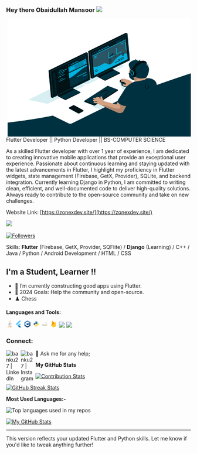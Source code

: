 ### Hey there Obaidullah Mansoor <img src="https://media.giphy.com/media/hvRJCLFzcasrR4ia7z/giphy.gif" width="25px">

<img align="right" alt="GIF" src="https://github.com/obaidullah72/obaidullah72/blob/main/code.gif?raw=true" width="500" height="320" />

Flutter Developer || Python Developer || BS-COMPUTER SCIENCE

As a skilled Flutter developer with over 1 year of experience, I am dedicated to creating innovative mobile applications that provide an exceptional user experience. Passionate about continuous learning and staying updated with the latest advancements in Flutter, I highlight my proficiency in Flutter widgets, state management (Firebase, GetX, Provider), SQLite, and backend integration. Currently learning Django in Python, I am committed to writing clean, efficient, and well-documented code to deliver high-quality solutions. Always ready to contribute to the open-source community and take on new challenges.

Website Link: [https://zonexdev.site/](https://zonexdev.site/)

[![](https://visitcount.itsvg.in/api?id=obaidullah72&icon=0&color=0)](https://visitcount.itsvg.in)

[![Followers](https://img.shields.io/github/followers/obaidullah72?style=social)](https://github.com/obaidullah72?tab=followers)

Skills: **Flutter** (Firebase, GetX, Provider, SQFlite) / **Django** (Learning) / C++ / Java / Python / Android Development / HTML / CSS

## I'm a Student, Learner !!

- 🌱 I’m currently constructing good apps using Flutter.
- 🥅 2024 Goals: Help the community and open-source.
- ♟️ Chess

**Languages and Tools:**

<code><img height="20" src="https://raw.githubusercontent.com/github/explore/80688e429a7d4ef2fca1e82350fe8e3517d3494d/topics/java/java.png"></code>
<code><img height="20" src="https://raw.githubusercontent.com/github/explore/80688e429a7d4ef2fca1e82350fe8e3517d3494d/topics/flutter/flutter.png"></code>
<code><img height="20" src="https://raw.githubusercontent.com/github/explore/80688e429a7d4ef2fca1e82350fe8e3517d3494d/topics/cpp/cpp.png"></code>
<code><img height="20" src="https://raw.githubusercontent.com/github/explore/80688e429a7d4ef2fca1e82350fe8e3517d3494d/topics/python/python.png"></code>
<code><img height="20" src="https://raw.githubusercontent.com/github/explore/80688e429a7d4ef2fca1e82350fe8e3517d3494d/topics/mysql/mysql.png"></code>
<code><img height="20" src="https://raw.githubusercontent.com/github/explore/80688e429a7d4ef2fca1e82350fe8e3517d3494d/topics/firebase/firebase.png"></code>
<code><img height="20" src="https://raw.githubusercontent.com/github/explore/80688e429a7d4ef2fca1e82350fe8e3517d3494d/topics/getx/getx.png"></code>
<code><img height="20" src="https://raw.githubusercontent.com/github/explore/80688e429a7d4ef2fca1e82350fe8e3517d3494d/topics/sqflite/sqflite.png"></code>

### Connect:

💬 Ask me for any help;
[<img align="left" alt="banku27 | LinkedIn" width="40px" src="https://img.icons8.com/fluent/48/000000/linkedin.png" />][linkedin]
[<img align="left" alt="banku27 | Instagram" width="40px" src="https://img.icons8.com/fluency/344/instagram-new.png" />][instagram]

[instagram]: https://www.instagram.com/obaidullah731/
[linkedin]: https://www.linkedin.com/in/obaidullah72/

<b>My GitHub Stats</b>

<!-- Contribution Stats -->
[![Contribution Stats](https://github-contribution-stats.vercel.app/api/?username=obaidullah72)](https://github.com/obaidullah72/github-contribution-stats/)

<!-- GitHub Streak Stats -->
<a href="https://github.com/obaidullah72">
  <img src="https://streak-stats.demolab.com/?user=obaidullah72&theme=radical&hide_border=true&date_format=j%20M%5B%20Y%5D&background=1c1917&ring=0891b2&currStreakNum=ffffff&currStreakLabel=0891b2&sideNums=ffffff&sideLabels=ffffff&dates=ffffff" alt="GitHub Streak Stats" />
</a>

<b>Most Used Languages:-</b>

<!-- Most Used Languages -->
<img width="500" src="https://github-readme-stats.vercel.app/api/top-langs/?username=obaidullah72&layout=compact&hide_title=1&card_width=300&langs_count=10" alt="Top languages used in my repos" />

<!-- GitHub Stats (Main Stats) -->
[![My GitHub Stats](https://github-readme-stats.vercel.app/api?username=obaidullah72&show_icons=true&count_private=true&hide_title=true&hide=prs&theme=radical)](https://github.com/obaidullah72)

---

This version reflects your updated Flutter and Python skills. Let me know if you'd like to tweak anything further!
